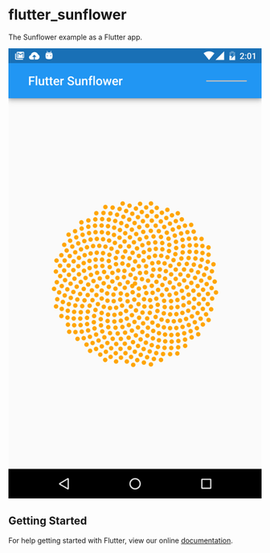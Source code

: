 # flutter_sunflower

The Sunflower example as a Flutter app.

![Flutter Sunflower screenshot](sc.png)

## Getting Started

For help getting started with Flutter, view our online
[documentation](http://flutter.io/).
